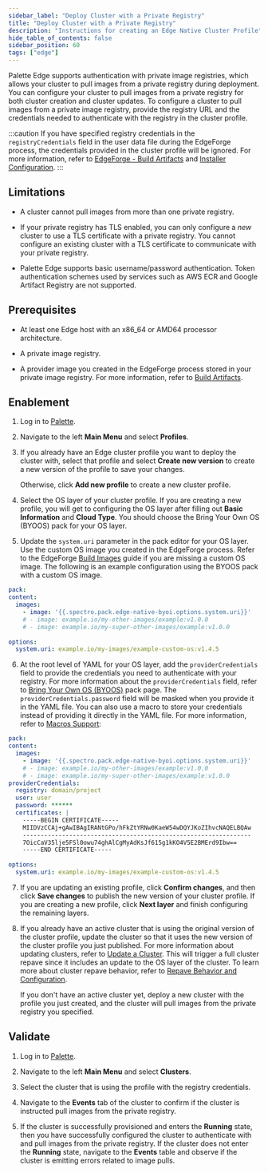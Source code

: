 ```yaml
---
sidebar_label: "Deploy Cluster with a Private Registry"
title: "Deploy Cluster with a Private Registry"
description: "Instructions for creating an Edge Native Cluster Profile"
hide_table_of_contents: false
sidebar_position: 60
tags: ["edge"]
---
```


Palette Edge supports authentication with private image registries, which allows your cluster to pull images from a private registry during deployment. You can configure your cluster to pull images from a private registry for both cluster creation and cluster updates. To configure a cluster to pull images from a private image registry, provide the registry URL and the credentials needed to authenticate with the registry in the cluster profile. 

:::caution
If you have specified registry credentials in the `registryCredentials` field in the user data file during the EdgeForge process, the credentials provided in the cluster profile will be ignored.  For more information, refer to [EdgeForge - Build Artifacts](../edgeforge-workflow/palette-canvos.md) and [Installer Configuration](../edge-configuration/installer-reference.md#external-registry).
:::

## Limitations

- A cluster cannot pull images from more than one private registry.

- If your private registry has TLS enabled, you can only configure a _new_ cluster to use a TLS certificate with a private registry. You cannot configure an existing cluster with a TLS certificate to communicate with your private registry. 

- Palette Edge supports basic username/password authentication. Token authentication schemes used by services such as AWS ECR and Google Artifact Registry are not supported. 

## Prerequisites

- At least one Edge host with an x86_64 or AMD64 processor architecture. 

- A private image registry.

- A provider image you created in the EdgeForge process stored in your private image registry. For more information, refer to [Build Artifacts](../edgeforge-workflow/palette-canvos.md).

## Enablement

1. Log in to [Palette](https://console.spectrocloud.com).

2. Navigate to the left **Main Menu** and select **Profiles**.

3. If you already have an Edge cluster profile you want to deploy the cluster with, select that profile and select **Create new version** to create a new version of the profile to save your changes.

   Otherwise, click **Add new profile** to create a new cluster profile. 

4. Select the OS layer of your cluster profile. If you are creating a new profile, you will get to configuring the OS layer after filling out **Basic Information** and **Cloud Type**. You should choose the Bring Your Own OS (BYOOS) pack for your OS layer. 

5. Update the `system.uri` parameter in the pack editor for your OS layer. Use the custom OS image you created in the EdgeForge process. Refer to the EdgeForge [Build Images](../edgeforge-workflow/palette-canvos.md) guide if you are missing a custom OS image. The following is an example configuration using the BYOOS pack with a custom OS image.

  ```yaml
  pack:
  content:
    images: 
      - image: '{{.spectro.pack.edge-native-byoi.options.system.uri}}'
      # - image: example.io/my-other-images/example:v1.0.0 
      # - image: example.io/my-super-other-images/example:v1.0.0
      
  options: 
    system.uri: example.io/my-images/example-custom-os:v1.4.5
  ```

6. At the root level of YAML for your OS layer, add the `providerCredentials` field to provide the credentials you need to authenticate with your registry. For more information about the `providerCredentials` field, refer to [Bring Your Own OS (BYOOS)](../../../integrations/byoos.md) pack page. The `providerCredentials.password` field will be masked when you provide it in the YAML file. You can also use a macro to store your credentials instead of providing it directly in the YAML file. For more information, refer to [Macros Support](../../cluster-management/macros.md):

  ```yaml {7-16}
  pack:
  content:
    images: 
      - image: '{{.spectro.pack.edge-native-byoi.options.system.uri}}'
      # - image: example.io/my-other-images/example:v1.0.0 
      # - image: example.io/my-super-other-images/example:v1.0.0
  providerCredentials:
    registry: domain/project
    user: user
    password: ******
    certificates: |
      -----BEGIN CERTIFICATE-----
      MIIDVzCCAj+gAwIBAgIRANtGPo/hFkZtYRNw0KaeW54wDQYJKoZIhvcNAQELBQAw
      ----------------------------------------------------------------
      7OicCaV35lje5FSl0owu74ghAlCgMyAdKsJf615g1kKO4V5E2BMErd9Ibw==
      -----END CERTIFICATE-----
      
  options: 
    system.uri: example.io/my-images/example-custom-os:v1.4.5
  ```

7. If you are updating an existing profile, click **Confirm changes**, and then click **Save changes** to publish the new version of your cluster profile. If you are creating a new profile, click **Next layer** and finish configuring the remaining layers. 

8. If you already have an active cluster that is using the original version of the cluster profile, update the cluster so that it uses the new version of the cluster profile you just published. For more information about updating clusters, refer to [Update a Cluster](../../cluster-management/cluster-updates.md). This will trigger a full cluster repave since it includes an update to the OS layer of the cluster. To learn more about cluster repave behavior, refer to [Repave Behavior and Configuration](../../cluster-management/node-pool.md#repave-behavior-and-configuration).

   If you don't have an active cluster yet, deploy a new cluster with the profile you just created, and the cluster will pull images from the private registry you specified. 

## Validate

1. Log in to [Palette](https://console.spectrocloud.com).

2. Navigate to the left **Main Menu** and select **Clusters**.

3. Select the cluster that is using the profile with the registry credentials. 

4. Navigate to the **Events** tab of the cluster to confirm if the cluster is instructed pull images from the private registry. 

5. If the cluster is successfully provisioned and enters the **Running** state, then you have successfully configured the cluster to authenticate with and pull images from the private registry. If the cluster does not enter the **Running** state, navigate to the **Events** table and observe if the cluster is emitting errors related to image pulls. 
